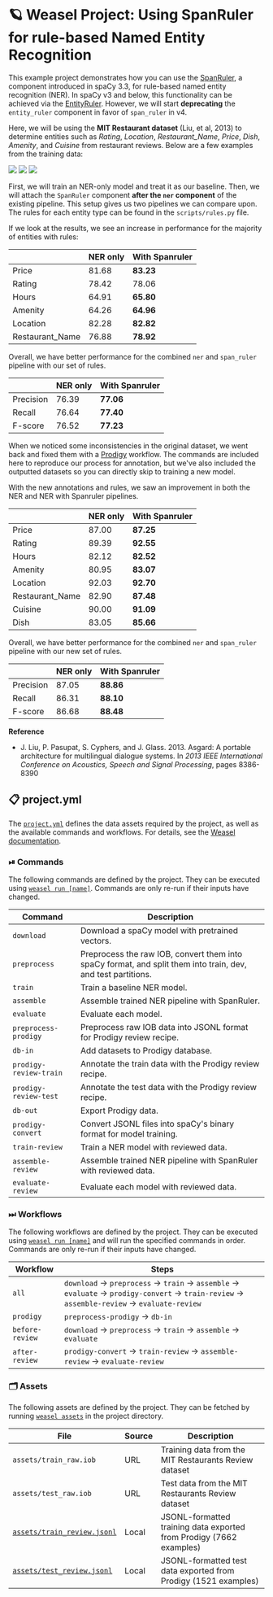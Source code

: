 <!-- WEASEL: AUTO-GENERATED DOCS START (do not remove) -->

# 🪐 Weasel Project: Using SpanRuler for rule-based Named Entity Recognition

This example project demonstrates how you can use the
[SpanRuler](https://spacy.io/api/spanruler), a component introduced in spaCy
3.3, for rule-based named entity recognition (NER). In spaCy v3 and below,
this functionality can be achieved via the
[EntityRuler](https://spacy.io/api/entityruler). However, we will start
**deprecating** the `entity_ruler` component in favor of `span_ruler` in v4.

Here, we will be using the **MIT Restaurant dataset** (Liu, et al, 2013) to
determine entities such as *Rating*, *Location*, *Restaurant_Name*,
*Price*, *Dish*, *Amenity*,  and *Cuisine* from restaurant reviews.
Below are a few examples from the training data:

![](figures/example_00.png)
![](figures/example_01.png)
![](figures/example_02.png)

First, we will train an NER-only model and treat it as our baseline. Then, we
will attach the `SpanRuler` component **after the `ner` component** of the
existing pipeline. This setup gives us two pipelines we can compare upon. The
rules for each entity type can be found in the `scripts/rules.py` file.

If we look at the results, we see an increase in performance for the majority
of entities with rules:

|          | NER only  | With Spanruler  |
|----------|-----------|-----------------|
| Price    | 81.68     | **83.23**       |
| Rating   | 78.42     |   78.06         |
| Hours    | 64.91     | **65.80**       |
| Amenity  | 64.26     | **64.96**       |
| Location | 82.28     | **82.82**       |
| Restaurant_Name| 76.88     | **78.92**       |

Overall, we have better performance for the combined `ner` and `span_ruler`
pipeline with our set of rules.

|           | NER only | With Spanruler |
|-----------|----------|----------------|
| Precision | 76.39    | **77.06**      |
| Recall    | 76.64    | **77.40**      |
| F-score   | 76.52    | **77.23**      |

When we noticed some inconsistencies in the original dataset, we went back and
fixed them with a [Prodigy](https://prodi.gy) workflow. The commands are included
here to reproduce our process for annotation, but we've also included the outputted
datasets so you can directly skip to training a new model. 

With the new annotations and rules, we saw an improvement in both the NER and NER with 
Spanruler pipelines.

|          | NER only  | With Spanruler  |
|----------|-----------|-----------------|
| Price    | 87.00     | **87.25**       |
| Rating   | 89.39     | **92.55**       |
| Hours    | 82.12     | **82.52**       |
| Amenity  | 80.95     | **83.07**       |
| Location | 92.03     | **92.70**       |
| Restaurant_Name| 82.90     | **87.48**       |
| Cuisine  | 90.00     | **91.09**       |
| Dish     | 83.05     | **85.66**       |

Overall, we have better performance for the combined `ner` and `span_ruler`
pipeline with our new set of rules.

|           | NER only | With Spanruler |
|-----------|----------|----------------|
| Precision | 87.05    | **88.86**      |
| Recall    | 86.31    | **88.10**      |
| F-score   | 86.68    | **88.48**      |

**Reference**

- J. Liu, P. Pasupat, S. Cyphers, and J. Glass. 2013. Asgard: A portable
architecture for multilingual dialogue systems. In *2013 IEEE International
Conference on Acoustics, Speech and Signal Processing*, pages 8386-8390


## 📋 project.yml

The [`project.yml`](project.yml) defines the data assets required by the
project, as well as the available commands and workflows. For details, see the
[Weasel documentation](https://github.com/explosion/weasel).

### ⏯ Commands

The following commands are defined by the project. They
can be executed using [`weasel run [name]`](https://github.com/explosion/weasel/tree/main/docs/cli.md#rocket-run).
Commands are only re-run if their inputs have changed.

| Command | Description |
| --- | --- |
| `download` | Download a spaCy model with pretrained vectors. |
| `preprocess` | Preprocess the raw IOB, convert them into spaCy format, and split them into train, dev, and test partitions. |
| `train` | Train a baseline NER model. |
| `assemble` | Assemble trained NER pipeline with SpanRuler. |
| `evaluate` | Evaluate each model. |
| `preprocess-prodigy` | Preprocess raw IOB data into JSONL format for Prodigy review recipe. |
| `db-in` | Add datasets to Prodigy database. |
| `prodigy-review-train` | Annotate the train data with the Prodigy review recipe. |
| `prodigy-review-test` | Annotate the test data with the Prodigy review recipe. |
| `db-out` | Export Prodigy data. |
| `prodigy-convert` | Convert JSONL files into spaCy's binary format for model training. |
| `train-review` | Train a NER model with reviewed data. |
| `assemble-review` | Assemble trained NER pipeline with SpanRuler with reviewed data. |
| `evaluate-review` | Evaluate each model with reviewed data. |

### ⏭ Workflows

The following workflows are defined by the project. They
can be executed using [`weasel run [name]`](https://github.com/explosion/weasel/tree/main/docs/cli.md#rocket-run)
and will run the specified commands in order. Commands are only re-run if their
inputs have changed.

| Workflow | Steps |
| --- | --- |
| `all` | `download` &rarr; `preprocess` &rarr; `train` &rarr; `assemble` &rarr; `evaluate` &rarr; `prodigy-convert` &rarr; `train-review` &rarr; `assemble-review` &rarr; `evaluate-review` |
| `prodigy` | `preprocess-prodigy` &rarr; `db-in` |
| `before-review` | `download` &rarr; `preprocess` &rarr; `train` &rarr; `assemble` &rarr; `evaluate` |
| `after-review` | `prodigy-convert` &rarr; `train-review` &rarr; `assemble-review` &rarr; `evaluate-review` |

### 🗂 Assets

The following assets are defined by the project. They can
be fetched by running [`weasel assets`](https://github.com/explosion/weasel/tree/main/docs/cli.md#open_file_folder-assets)
in the project directory.

| File | Source | Description |
| --- | --- | --- |
| `assets/train_raw.iob` | URL | Training data from the MIT Restaurants Review dataset |
| `assets/test_raw.iob` | URL | Test data from the MIT Restaurants Review dataset |
| [`assets/train_review.jsonl`](assets/train_review.jsonl) | Local | JSONL-formatted training data exported from Prodigy (7662 examples) |
| [`assets/test_review.jsonl`](assets/test_review.jsonl) | Local | JSONL-formatted test data exported from Prodigy (1521 examples) |

<!-- WEASEL: AUTO-GENERATED DOCS END (do not remove) -->

